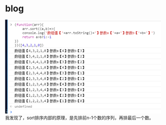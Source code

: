 # blog
![image](https://github.com/wind17/blog/blob/master/img/sort.jpg)
我发现了，sort排序内部的原理，是先排前n-1个数的序列，再排最后一个数。
